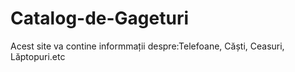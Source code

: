 # Catalog-de-Gageturi
Acest site va contine informmații despre:Telefoane, Căști, Ceasuri, Lăptopuri.etc
